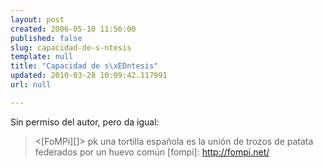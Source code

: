 ```yaml
---
layout: post
created: 2006-05-10 11:56:00
published: false
slug: capacidad-de-s-ntesis
template: null
title: "Capacidad de s\xEDntesis"
updated: 2010-03-28 10:09:42.117991
url: null

---
```


Sin permiso del autor, pero da igual:
> <[FoMPi][]> pk una tortilla española es la unión de trozos de patata federados por un huevo común
[fompi]: http://fompi.net/


